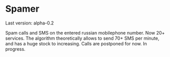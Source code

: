 # Spamer
Last version: alpha-0.2

Spam calls and SMS on the entered russian mobilephone number. Now 20+ services. The algorithm theoretically allows to send 70+ SMS per minute, and has a huge stock to increasing. Calls are postponed for now. In progress.
